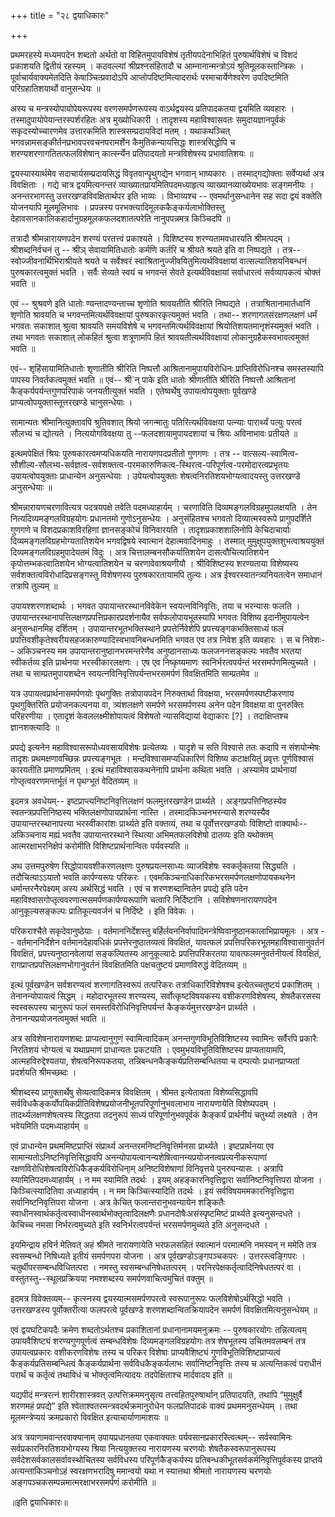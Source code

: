 +++
title = "२८ द्वयाधिकारः"

+++



प्रथमरहस्ये मध्यमपदेन शब्दतो अर्थतो वा विहितमुपायविशेषं तृतीयपदेनाभिहितं पुरुषार्थविशेषं च विशदं प्रकाशयति द्वितीयं रहस्यम् । कठवल्ल्यां श्रीप्रश्नसंहितादौ च आम्नानान्मन्त्रोऽयं श्रुतिमूलकस्तान्त्रिकः । पूर्वाचार्यवाक्यमेतदिति केषाञ्चित्प्रवादोऽपि आप्तोपदिष्टमित्यादरार्थः परमाचार्येणेश्वरेण उपदिष्टमिति परिग्रहातिशयार्थो वानुसन्धेयः ॥

अस्य च मन्त्रस्योपायोपेयरूपस्य वरणसमर्पणरूपस्य वाऽर्थद्वयस्य प्रतिपादकतया द्वयमिति व्यवहारः । तस्मादुपायोपेयान्तरस्पर्शरहितः अत्र मुख्योधिकारी । तादृशस्य महाविश्वासवतः समुदायज्ञानपूर्वकं सकृदस्योच्चारणमेव उत्तारकमिति शास्त्रसम्प्रदायविदां मतम् । यथाकथञ्चित् भगवन्नामसङ्कीर्तनप्रभावपरवचनपरामर्शेन कैमुतिकन्यायसिद्धः शास्त्रसिद्धोपि च शरण्यशरणागतितत्फलविशेषान् कार्त्स्न्येन प्रतिपादयतो मन्त्रविशेषस्य प्रभावातिशयः ॥

द्वयस्यास्यार्थमेव सदाचार्यसम्प्रदायसिद्धं विवृतवान्पॄथुगद्येन भगवान् भाष्यकारः । तस्माद्गद्योक्ताः सर्वेप्यर्था अत्र विवक्षिताः । गद्ये चात्र द्वयमित्यनन्तरं व्याख्यातप्रायमितिपदमध्याहृत्य व्याख्यानव्याख्येयभावः सङ्गमनीयः । अनन्तरभागस्तु उत्तरखण्डविवक्षितार्थपर इति भाव्यः । विभाव्यश्च -- एवमर्थानुसन्धानेन सह सदा द्वयं वक्तेति योजनयापि मूलमूलिभावः । प्रपन्नस्य परभक्त्यादिमूलककैङ्कर्यलाभोक्तिस्तु देहावसानकालिकहार्दानुग्रहमूलकफलदशातत्परेति नानुपपन्नमत्र किञ्चिदपि ॥

तत्रादौ श्रीमन्नारायणपदेन शरण्यं परतत्त्वं प्रकाश्यते । विशिष्टस्य शरण्यतामवधारयति श्रीमत्पदम् । श्रीशब्दनिर्वचनं तु -- श्रीञ् सेवायामितिधातोः कर्मणि कर्तरि च श्रीयते श्रयते इति वा निष्पद्यते । तत्र-- स्वोज्जीवनार्थिभिराश्रीयते श्रयते च सर्वेश्वरं स्वाश्रितानुज्जीवयितुमित्यर्थविवक्षायां वात्सल्यातिशयनिबन्धनं पुरुषकारत्वमुक्तं भवति । सर्वैः सेव्यते स्वयं च भगवन्तं सेवते इत्यर्थविवक्षायां सर्वाधारत्वं सर्वव्यापकत्वं चोक्तं भवति ॥

एवं -- श्रुश्रवणे इति धातोः ण्यन्तादण्यन्ताच्च शृणोति श्रावयतीति श्रीरिति निष्पद्यते । तत्राश्रितानामार्तध्वनिं शृणोति श्रावयति च भगवन्तमित्यर्थविवक्षायां पुरुषकारकृत्यमुक्तं भवति । तथा-- शरणागतसंरक्षणलक्षणं धर्मं भगवतः सकाशात् श्रुत्वा श्रावयति समयविशेषे च भगवन्तमित्यर्थविवक्षायां श्रियोतिशयतमानृशंस्यमुक्तं भवति । तथा भगवतः सकाशात् लोकहितं श्रुत्वा शत्रूणामपि हितं श्रावयतीत्यर्थविवक्षायां लोकानुग्रहैकस्वभावत्वमुक्तं भवति ॥

एवं-- शृहिंसायामितिधातोः शृणातीति श्रीरिति निष्पत्तौ आश्रितानामुपायविरोधिनः प्राप्तिविरोधिनश्च समस्तस्यापि पापस्य निवर्तकत्वमुक्तं भवति ॥ एवं-- श्री`न् पाके इति धातोः श्रीणातीति श्रीरिति निष्पत्तौ आश्रितानां कैङ्कर्यपर्यन्तगुणपरिपाकं जनयतीत्युक्तं भवति । एतेष्वर्थेषु उपायत्वोपयुक्ताः पूर्वखण्डे प्राप्यत्वोपयुक्तास्तूत्तरखण्डे चानुसन्धेयाः ।

सामान्यतः श्रीमानित्युक्तावपि श्रुतिवशात् श्रियो जगन्मातुः पतिरित्यर्थविवक्षया पत्न्याः पारार्थ्यं पत्युः परत्वं सौलभ्यं च द्योत्यते । नित्ययोगविवक्षया तु --फलदशायामुपायदशायां च श्रियः अविनाभावः प्रतीयते ॥

इत्थमपेक्षितं श्रियः पुरुषकारत्वमप्यधिकयति नारायणपदप्रतीतो गुणगणः । तत्र -- वात्सल्य-स्वामित्व-सौशील्य-सौलभ्य-सर्वज्ञत्व-सर्वशक्तत्व-परमकारुणिकत्व-स्थिरत्व-परिपूर्णत्व-परमोदारत्वप्रभृतयः उपायत्वोपयुक्ताः प्राधान्येन अनुसन्धेयाः । उपेयत्वोपयुक्ताः शेषत्वनिरतिशयभोग्यत्वादयस्तु उत्तरखण्डे अनुसन्धेयाः ॥

श्रीमन्नारायणचरणावित्यत्र पदत्रयपक्षे तवेति पदमध्याहार्यम् । चरणाविति दिव्यमङ्गलविग्रहमुपलक्षयति । तेन नित्यदिव्यमङ्गलविग्रहयोगः प्रधानतमो गुणोऽनुसन्धेयः । अनुसंहितश्च भगवतो दिव्यात्मस्वरूपे प्रागुपदर्शिते गुणगणे च विशदप्रकाशविरहिणां ज्ञानसङ्कोचं विनिवारयति । तादृशप्रकाशशालिनोपि केचिदाचार्याः दिव्यमङ्गलविग्रहभोग्यतातिशयेन भगवद्विषये स्वात्मानं देहात्मवादिनमाहुः । तस्मात् मुमुक्षूपयुक्तशुभत्वाश्रययुक्तं दिव्यमङ्गलविग्रहमुपादेयतमं विदुः । अत्र चित्तालम्बनसौकर्यातिशयेन दासत्वौचित्यातिशयेन कृपोत्तम्भकत्वातिशयेन भोग्यत्वातिशयेन च चरणावेवाश्रयणीयौ । श्रीविशिष्टस्य शरण्यताया विशेष्यस्य सर्वशक्तत्वविरोधादिप्रसङ्गस्तु विशेषणस्य पुरुषकारतायामपि तुल्यः। अत्र ईश्वरस्वातन्त्र्यनियतत्वेन समाधानं तत्रापि तुल्यम् ॥

उपायश्शरणशब्दार्थः । भगवत उपायान्तरस्थानविवेकेन स्वयत्नविनिवृत्तिः, तया च भरन्यासः फलति । उपायान्तरस्थानापत्तिलक्षणप्रपत्तिप्रकारप्रदर्शनायैव सर्वफलोपायभूतस्यापि भगवतः विशिष्य इदानीमुपायत्वेन अनुसन्धानमिह दर्शितम् । उपायान्तरभूतभक्तिस्थाने प्रपत्तेर्निवेशेपि प्रपत्त्यङ्गकभक्तिसाध्यं फलं प्रपत्तिवशीकृतेश्वरीयसहजकारुण्यादिस्वभावनिबन्धनमिति भगवत एव तत्र निवेश इति व्यवहारः । स च निवेशः-- अकिञ्चनस्य मम उपायान्तरानुष्ठानभरमन्तरेणैव अनुष्ठानसाध्यः फलजननसङ्कल्पः भवतैव भरतया स्वीकर्तव्य इति प्रार्थनया भरस्वीकारलक्षणः । एष एव निष्कृष्यमाणः स्वनिर्भरत्वपर्यन्तं भरसमर्पणमित्युच्यते । तथा च साम्प्रतमुपायशब्देन स्वयत्नविनिवृत्तिपर्यन्तभरसमर्पणं विवक्षितमिति साम्प्रतमेव ॥

यत्र उपायत्वप्रार्थनासमर्पणयोः पृथगुक्तिः तत्रोपायपदेन निरुक्तार्था विवक्षया, भरसमर्पणस्पष्टीकरणाय पृथगुक्तिरिति प्रयोजनकल्पनया वा, त्र्यंशलक्षणे समर्पणे भरसमर्पणस्य अनेन पदेन विवक्षया वा पुनरुक्तिः परिहरणीया । एतादृशं केवललक्ष्मीशोपायत्वं विशेषतो न्यासविद्यायां वेद्याकारः [‍?] । तदाक्षिप्तश्च ज्ञानशक्त्यादिः ॥

प्रपद्ये इत्यनेन महाविश्वासरूपोध्यवसायविशेषः प्रत्येतव्यः । यादृशे च सति विश्वासे ततः कदापि न संशयोन्मेषः तादृशः प्रथमक्षणावच्छिन्नः प्रपत्त्यङ्गभूतः । मन्दविश्वासमप्यधिकारिणं विशिष्य कटाक्षयितुं प्रवृत्तः पूर्णविश्वासं कारयतीति प्रमाणप्रमितम् । इत्थं महाविश्वासकथनेनापि प्रार्थना कथिता भवति । अस्यामेव प्रार्थनायां गोप्तृत्ववरणमन्तर्भूतं न पृथग्भूतं वेदितव्यम् ॥

इदमत्र अवधेयम्-- इष्टप्राप्त्यनिष्टनिवृत्तिलक्षणं फलमुत्तरखण्डेन प्रार्थ्यते । अङ्गप्रपत्तिनिष्ठस्येव स्वतन्त्रप्रपत्तिनिष्ठस्य भक्तिलक्षणोपायप्रार्थना नास्ति । तस्मादकिञ्चनभरन्यासे शरण्यस्यैव उपायान्तरस्थानापत्त्या भरस्वीकारांशः प्रार्थ्यते इति वक्तव्यं, तथा च पूर्वोत्तरखण्डयोः विशिष्टो वाक्यार्थः--अकिञ्चनाय मह्यं भवतैव उपायान्तरस्थाने स्थित्या अभिमतफलविशेषो दातव्यः इति यथोक्तम् आत्मरक्षाभरनिक्षेपं करोमीति विशिष्टप्रार्थनान्वितः पर्यवस्यति ॥

अथ उत्तमपुरुषेण सिद्धोपायवशीकरणलक्षणः पुरुषप्रयत्नसाध्यः व्याजविशेषः स्वकर्तृकतया सिद्ध्यति । तदौचित्याऽऽयातो भवति कार्पण्यरूपः परिकरः । एवमकिञ्चनाधिकारिकभरसमर्पणलक्षणोपायकथनेन धर्मान्तरनैरपेक्ष्यम् अस्य अर्थसिद्धं भवति । एवं च शरणशब्दान्वितेन प्रपद्ये इति पदेन महाविश्वासगोप्तृत्ववरणात्मसमर्पणकार्पण्यरूपाणि चत्वारि निर्दिष्टानि । सविशेषणनारायणपदेन आनुकूल्यसङ्कल्पः प्रातिकूल्यवर्जनं च निर्दिष्टे । इति विवेकः ।

परिकराश्चैते सकृदेवानुष्ठेयाः । वर्तमाननिर्देशस्तु बर्हिर्लवननिर्वापादिमन्त्रेष्विवानुष्ठानकालाभिप्रायमूलः । अत्र -- वर्तमाननिर्देशेन वर्तमानदेहावधिकं प्रपत्तेरनुष्ठातव्यत्वं विवक्षितं, यावत्फलं प्रपत्तिपरिकरभूतमहाविश्वासानुवर्तनं विवक्षितं, प्रपत्त्यनुष्ठानवेलायां सङ्कल्पितस्य आनुकूल्यादेः प्रपत्तिपरिकरतया यावत्फलमनुवर्तनीयत्वं विवक्षितं, रागप्राप्तप्रपत्तिलक्षणभोगानुवर्तनं विवक्षितमिति पक्षचतुष्टयं प्रमाणविरुद्धं वेदितव्यम् ॥

इत्थं पूर्वखण्डेन सर्वशरण्यत्वं शरणागतिस्वरूपं तत्परिकरः तत्राधिकारिविशेषश्च इत्येतच्चतुष्टयं प्रकाशितम् । तेनानन्योपायत्वं सिद्धम् । महोदारभूतस्य शरण्यस्य, सर्वोत्कृष्टविषयकस्य वशीकरणविशेषस्य, शेषतैकरसस्य स्वस्वरूपस्य चानुरूपं फलं समस्तविरोधिनिवृत्तिपर्यन्तं कैङ्कर्यमुत्तरखण्डेन प्रार्थ्यते । तेनानन्यप्रयोजनत्वमुक्तं भवति ॥

अत्र सविशेषनारायणशब्दः प्राप्यत्वानुगुणं स्वामित्वादिकम् अनन्तगुणविभूतिविशिष्टस्य स्वामिनः सर्वैरपि प्रकारैः निरतिशयं भोग्यत्वं च यथाप्रमाणं प्राधान्यतः प्रकटयति । एवमुभयविभूतिविशिष्टस्य प्राप्यतायामपि, आत्महविरुद्देश्यतया, शेषत्वनिरूपकतया, तन्निबन्धनकैङ्कर्यप्रतिसम्बन्धितया च दम्पत्योः प्रधानप्राप्यतां प्रदर्शयति श्रीमच्छब्दः ।

श्रीशब्दस्य प्रागुक्तार्थेषु सेव्यत्वादिकमत्र विवक्षितम् । श्रीमत इत्येतावता विशेष्यसिद्धावपि सर्वविधकैङ्कर्योपयिकप्रीतिविशेषप्रयोजनीभूतपरिपूर्णानुभवलाभाय नारायणायेति विशेष्यपदम् । तादर्थ्यलक्षणशेषत्वस्य सिद्धतया तदनुरूपं साध्यं परिपूर्णानुभवपूर्वकं कैङ्कर्यं प्रार्थनीयं चतुर्थ्या लक्ष्यते । तेन भवेयमिति पदमध्याहार्यम् ॥

एवं प्राधान्येन प्रथममिष्टप्राप्तिं संप्रार्थ्य अनन्तरमनिष्टनिवृत्तिर्मनसा प्रार्थ्यते । इष्टप्रार्थनया एव सामान्यतोऽनिष्टनिवृत्तिसिद्धावपि अनन्योपायत्वानन्यशेषित्वानन्यप्रयोजनत्वप्रत्यनीकरूपाणां रक्षणविरोधिशेषत्वविरोधिकैङ्कर्यविरोधिना्म् अनिष्टविशेषाणां विनिवृत्तये पुनरुपन्यासः । अत्रापि स्यामितिपदमध्याहार्यम् । न मम स्यामिति तदर्थः । इयम् अहङ्कारनिवृत्तिद्वारा सर्वानिष्टनिवृत्तिपरा योजना । किञ्चित्स्यादितिवा अध्याहार्यम् । न मम किञ्चित्स्यादिति तदर्थः । इयं सर्वविषयममकारनिवृत्तिद्वारा सर्वानिष्टनिवृत्तिपरा योजना । अत्र केचित् फलान्तरानुभवन्यायेन शङ्कितैः स्वाधीनस्वार्थकर्तृत्वस्वाधीनस्वार्थभोक्तृत्वादिलक्षणैः प्रधानदोषैःअसंस्पृष्टमिष्टं प्रार्थ्यते इत्यनुसन्दधते । केचिच्च नमसा निर्भरत्वमुच्यते इति स्वनिर्भरत्वपर्यन्तं भरसमर्पणमुच्यते इति अनुसन्दधते ।

इयमिन्द्राय हविर्न मेतिवत् अहं श्रीमते नारायणायेति भरफलसहितं स्वात्मानं परमात्मनि नमस्यन् न ममेति तत्र स्वसम्बन्धो निषिध्यते इतीयं समर्पणपरा योजना । अत्र पूर्वखण्डोऽङ्गपञ्चकपरः । उत्तरस्त्वङ्गिपरः । चतुर्थीपरसम्बन्धविधितत्परा । नमस्तु स्वसम्बन्धनिषेधतत्परम् । परनिरपेक्षकर्तृत्वादिनिषेधतत्परं वा । वस्तुतस्तु--स्थूलप्रक्रियया नमश्शब्दस्य समर्पणवाचित्वमुचितं वक्तुम् ॥

इदमत्र विवेक्तव्यम्-- कृत्स्नस्य द्वयस्यात्मसमर्पणपरत्वे स्वरूपानुरूपः फलविशेषोऽर्थसिद्धो भवति । उत्तरखण्डस्य पूर्वोक्तरीत्या फलपरत्वे पूर्वखण्डे शरणशब्दान्वितक्रियापदेन समर्पणं विवक्षितमित्यनुसन्धेयम् ॥

एवं द्वयघटिकपदैः क्रमेण शब्दतोऽर्थतश्च प्रकाशितानां प्रधानानामयमनुक्रमः -- पुरुषकारयोगः तन्नित्यत्वम् उपायवैशिष्ट्यं शरण्यगुणपूर्णत्वं सम्बन्धविशेषः दिव्यमङ्गलविग्रहयोगः तत्र शेषभूतस्य उचितमवलम्बनं तत्र उपायत्वप्रकारः वशीकरणविशेषः तस्य च परिकर विशेषाः प्राप्यवैशिष्ट्यं गुणविभूतिविशिष्टप्राप्यत्वं कैङ्कर्यप्रतिसम्बन्धित्वं कैङ्कर्यप्रार्थना सर्वविधकैङ्कर्यलाभः सर्वानिष्टनिवृत्तिः तस्य च अत्यन्तिकत्वं पराधीनं परार्थं च कर्तृत्वं तथाविधं च भोक्तृत्वमित्यादयः तदपेक्षिताश्च मार्दवादय इति ॥

यद्यपीदं मन्त्ररत्नं शारीरशास्त्रवत् उत्पत्तिक्रममनुसृत्य तत्त्वहितपुरुषार्थान् प्रतिपादयति, तथापि “मुमुक्षुर्वै शरणमहं प्रपद्ये” इति श्वेताश्वतरमन्त्रवदर्थक्रमानुरोधेन फलप्रतिपादकं वाक्यं प्रथममनुसन्धेयम् । तथा मूलमन्त्रेप्ययं क्रमप्रकारो विवक्षित इत्याचार्याणामाशयः ॥

अत्र त्रयाणामवान्तरवाक्यानाम् उपायप्रधानतया एकवाक्यतः पर्यवसानप्रकारस्त्वित्थम्-- सर्वस्वामिनः सर्वप्रकारनिरतिशयभोग्यस्य श्रिया नित्ययुक्तस्य नारायणस्य चरणयोः शेषतैकस्वरूपानुरूपस्य सर्वदेशसर्वकालसर्वावस्थोचितस्य सर्वविधस्य परिपूर्णकैङ्कर्यस्य प्रतिबन्धकीभूतसर्वकर्मनिवृत्तिपूर्वकस्य प्राप्तये अत्यन्ताकिञ्चनोऽहं स्वरक्षणभरादिषु ममान्वयो यथा न स्यात्तथा श्रीमतो नारायणस्य चरणयोः अङ्गपञ्चकसम्पन्नमात्मरक्षाभरसमर्पणं करोमीति ॥

॥इति द्वयाधिकारः॥

